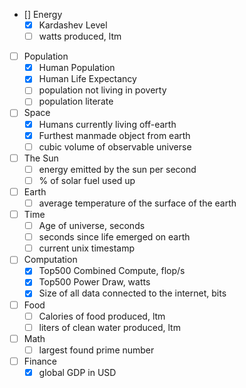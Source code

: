 - [] Energy
  - [x] Kardashev Level
  - [ ] watts produced, ltm
- [ ] Population
  - [x] Human Population
  - [x] Human Life Expectancy
  - [ ] population not living in poverty
  - [ ] population literate
- [ ] Space
  - [x] Humans currently living off-earth
  - [x] Furthest manmade object from earth
  - [ ] cubic volume of observable universe
- [ ] The Sun
  - [ ] energy emitted by the sun per second
  - [ ] % of solar fuel used up 
- [ ] Earth
  - [ ] average temperature of the surface of the earth
- [ ] Time
  - [ ] Age of universe, seconds
  - [ ] seconds since life emerged on earth
  - [ ] current unix timestamp
- [ ] Computation
  - [x] Top500 Combined Compute, flop/s
  - [x] Top500 Power Draw, watts
  - [x] Size of all data connected to the internet, bits
- [ ] Food
  - [ ] Calories of food produced, ltm
  - [ ] liters of clean water produced, ltm
- [ ] Math
  - [ ] largest found prime number
- [ ] Finance
  - [x] global GDP in USD